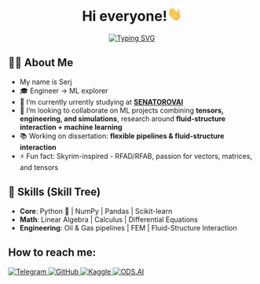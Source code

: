 
<h1 align="center"> Hi everyone!<img src="https://raw.githubusercontent.com/appinha/appinha/main/img/Hi.gif" width="30px"></h1>

<!-- ### Thanks for visiting! 😄 -->
<div align="center">
  
[![Typing SVG](https://readme-typing-svg.herokuapp.com?color=%164B63FF&lines=Thanks+for+visiting+my+page!+😄)](https://git.io/typing-svg)

</div>

## 🧙‍♂️ About Me
- My name is Serj
- 🎓 Engineer → ML explorer  
- 🌱 I’m currently urrently studying at **[SENATOROVAI](https://github.com/SENATOROVAI)**
- 👯 I’m looking to collaborate on ML projects combining **tensors, engineering, and simulations**, research around **fluid-structure interaction + machine learning** 
- 📚 Working on dissertation: **flexible pipelines & fluid-structure interaction**  
- ⚡ Fun fact: Skyrim-inspired - RFAD/RFAB, passion for vectors, matrices, and tensors

## 🧪 Skills (Skill Tree)
- **Core**: Python 🐍 | NumPy | Pandas | Scikit-learn 
- **Math**: Linear Algebra | Calculus | Differential Equations  
- **Engineering**: Oil & Gas pipelines | FEM | Fluid-Structure Interaction  

## How to reach me:
  <a href="https://t.me/lessWronger">
    <img src="https://img.shields.io/badge/Telegram-2CA5E0?style=for-the-badge&logo=telegram&logoColor=white" alt="Telegram">
  </a>
  <a href="https://github.com/lessWronger">
    <img src="https://img.shields.io/badge/-GitHub-181717?style=for-the-badge&logo=github&logoColor=white" alt="GitHub">
  </a>
  <a href="https://www.kaggle.com/lesswronger">
    <img src="https://img.shields.io/badge/-Kaggle-20BEFF?style=for-the-badge&logo=kaggle&logoColor=white" alt="Kaggle">
  </a>
  <a href="https://ods.ai/users/t1b9c16312e93">
    <img src="https://img.shields.io/badge/-ODS.AI-E66155?style=for-the-badge&logo=data:image/png;base64,iVBORw0KGgoAAAANSUhEUgAAAAwAAAAOCAYAAAAYmOkzAAAAIElEQVR42mP8/5+hP6PAAGhI0cZFEAwYNBDcMAMGVQBRv9KwQAAAAAElFTkSuQmCC&logoColor=white" alt="ODS.AI">
  </a>
